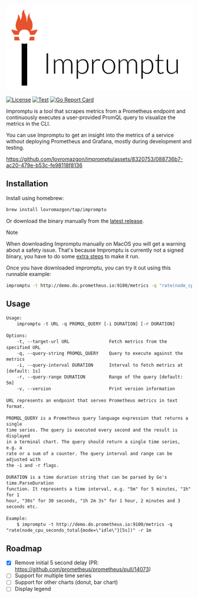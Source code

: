 <p align="center">
    <picture>
        <source media="(prefers-color-scheme: dark)" srcset="https://github.com/lovromazgon/impromptu/blob/main/logo/impromptu-white.png">
        <source media="(prefers-color-scheme: light)" srcset="https://github.com/lovromazgon/impromptu/blob/main/logo/impromptu-black.png">
        <img alt="Impromptu logo" width="600" src="https://github.com/lovromazgon/impromptu/blob/main/logo/impromptu-black.png">
    </picture>
</p>

[![License](https://img.shields.io/github/license/lovromazgon/impromptu)](https://github.com/ConduitIO/conduit/blob/main/LICENSE)
[![Test](https://github.com/lovromazgon/impromptu/actions/workflows/test.yml/badge.svg)](https://github.com/lovromazgon/impromptu/actions/workflows/test.yml)
[![Go Report Card](https://goreportcard.com/badge/github.com/lovromazgon/impromptu)](https://goreportcard.com/report/github.com/lovromazgon/impromptu)

Impromptu is a tool that scrapes metrics from a Prometheus endpoint and
continuously executes a user-provided PromQL query to visualize the metrics
in the CLI.

You can use Impromptu to get an insight into the metrics of a service without
deploying Prometheus and Grafana, mostly during development and testing.

https://github.com/lovromazgon/impromptu/assets/8320753/088736b7-ac20-479e-b53c-fe98118f8136

## Installation

Install using homebrew:

```sh
brew install lovromazgon/tap/impromptu
```

Or download the binary manually from the [latest release](https://github.com/lovromazgon/impromptu/releases/latest).

> [!NOTE]
> When downloading Impromptu manually on MacOS you will get a warning about a safety issue.
> That's because Impromptu is currently not a signed binary, you have to do some
> [extra steps](https://support.apple.com/en-us/102445#openanyway) to make it run.

Once you have downloaded impromptu, you can try it out using this runnable example:

```sh
impromptu -t http://demo.do.prometheus.io:9100/metrics -q "rate(node_cpu_seconds_total{mode=\"idle\"}[5s])" -r 1m
```

## Usage

```
Usage:
    impromptu -t URL -q PROMQL_QUERY [-i DURATION] [-r DURATION]

Options:
    -t, --target-url URL               Fetch metrics from the specified URL
    -q, --query-string PROMQL_QUERY    Query to execute against the metrics
    -i, --query-interval DURATION      Interval to fetch metrics at [default: 1s]
    -r, --query-range DURATION         Range of the query [default: 5m]
    -v, --version                      Print version information

URL represents an endpoint that serves Prometheus metrics in text format.

PROMQL_QUERY is a Prometheus query language expression that returns a single
time series. The query is executed every second and the result is displayed
in a terminal chart. The query should return a single time series, e.g. a
rate or a sum of a counter. The query interval and range can be adjusted with
the -i and -r flags.

DURATION is a time duration string that can be parsed by Go's time.ParseDuration
function. It represents a time interval, e.g. "5m" for 5 minutes, "1h" for 1
hour, "30s" for 30 seconds, "1h 2m 3s" for 1 hour, 2 minutes and 3 seconds etc.

Example:
    $ impromptu -t http://demo.do.prometheus.io:9100/metrics -q "rate(node_cpu_seconds_total{mode=\"idle\"}[5s])" -r 1m
```

## Roadmap

- [X] Remove initial 5 second delay (PR: https://github.com/prometheus/prometheus/pull/14073)
- [ ] Support for multiple time series
- [ ] Support for other charts (donut, bar chart)
- [ ] Display legend
